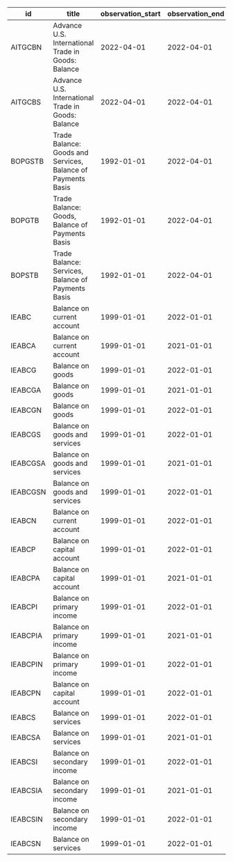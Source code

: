 | id       | title                                                        | observation_start   | observation_end   |
|----------|--------------------------------------------------------------|---------------------|-------------------|
| AITGCBN  | Advance U.S. International Trade in Goods: Balance           | 2022-04-01          | 2022-04-01        |
| AITGCBS  | Advance U.S. International Trade in Goods: Balance           | 2022-04-01          | 2022-04-01        |
| BOPGSTB  | Trade Balance: Goods and Services, Balance of Payments Basis | 1992-01-01          | 2022-04-01        |
| BOPGTB   | Trade Balance: Goods, Balance of Payments Basis              | 1992-01-01          | 2022-04-01        |
| BOPSTB   | Trade Balance: Services, Balance of Payments Basis           | 1992-01-01          | 2022-04-01        |
| IEABC    | Balance on current account                                   | 1999-01-01          | 2022-01-01        |
| IEABCA   | Balance on current account                                   | 1999-01-01          | 2021-01-01        |
| IEABCG   | Balance on goods                                             | 1999-01-01          | 2022-01-01        |
| IEABCGA  | Balance on goods                                             | 1999-01-01          | 2021-01-01        |
| IEABCGN  | Balance on goods                                             | 1999-01-01          | 2022-01-01        |
| IEABCGS  | Balance on goods and services                                | 1999-01-01          | 2022-01-01        |
| IEABCGSA | Balance on goods and services                                | 1999-01-01          | 2021-01-01        |
| IEABCGSN | Balance on goods and services                                | 1999-01-01          | 2022-01-01        |
| IEABCN   | Balance on current account                                   | 1999-01-01          | 2022-01-01        |
| IEABCP   | Balance on capital account                                   | 1999-01-01          | 2022-01-01        |
| IEABCPA  | Balance on capital account                                   | 1999-01-01          | 2021-01-01        |
| IEABCPI  | Balance on primary income                                    | 1999-01-01          | 2022-01-01        |
| IEABCPIA | Balance on primary income                                    | 1999-01-01          | 2021-01-01        |
| IEABCPIN | Balance on primary income                                    | 1999-01-01          | 2022-01-01        |
| IEABCPN  | Balance on capital account                                   | 1999-01-01          | 2022-01-01        |
| IEABCS   | Balance on services                                          | 1999-01-01          | 2022-01-01        |
| IEABCSA  | Balance on services                                          | 1999-01-01          | 2021-01-01        |
| IEABCSI  | Balance on secondary income                                  | 1999-01-01          | 2022-01-01        |
| IEABCSIA | Balance on secondary income                                  | 1999-01-01          | 2021-01-01        |
| IEABCSIN | Balance on secondary income                                  | 1999-01-01          | 2022-01-01        |
| IEABCSN  | Balance on services                                          | 1999-01-01          | 2022-01-01        |